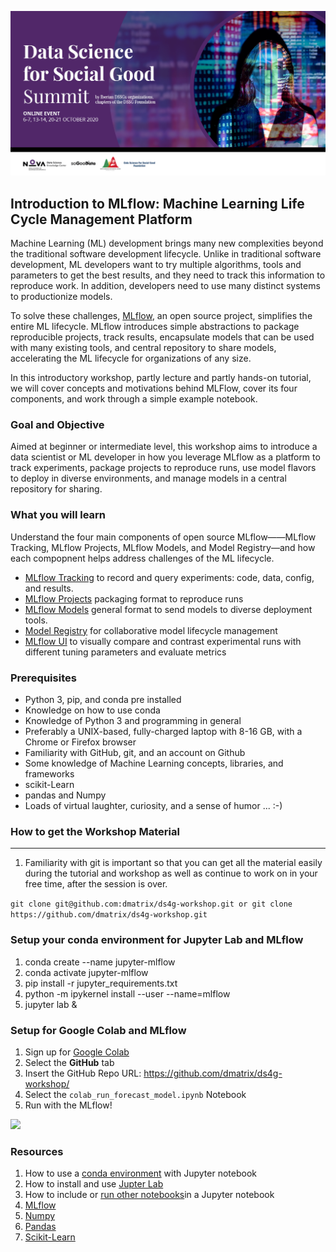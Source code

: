 
![](images/dssg.jpg)
## Introduction to MLflow: Machine Learning Life Cycle Management Platform

Machine Learning (ML) development brings many new complexities beyond the traditional software development lifecycle. Unlike in traditional software development, ML developers want to try multiple algorithms, tools and parameters to get the best results, and they need to track this information to reproduce work. In addition, developers need to use many distinct systems to productionize models.

To solve these challenges, [MLflow](https://mlflow.org), an open source project, simplifies the entire ML lifecycle. MLflow introduces simple abstractions to package reproducible projects, track results, 
encapsulate models that can be used with many existing tools, and central repository to share models,
accelerating the ML lifecycle for organizations of any size.

In this introductory workshop, partly lecture and partly hands-on tutorial, we will cover concepts and motivations
behind MLFlow, cover its four components, and work through a simple example notebook. 

### Goal and Objective
Aimed at beginner or intermediate level, this workshop aims to introduce a data scientist or ML developer in how you 
leverage MLflow as a platform to track experiments, package projects to reproduce runs, use model flavors to deploy in diverse environments, 
and manage models in a central repository for sharing.

### What you will learn

Understand the four main components of open source MLflow——MLflow Tracking, MLflow Projects, MLflow Models, and Model Registry—and how each compopnent helps address challenges of the ML lifecycle.
 * [MLflow Tracking](https://mlflow.org/docs/latest/tracking.html) to record and query experiments: code, data, config, and results.
 * [MLflow Projects](https://mlflow.org/docs/latest/projects.html) packaging format to reproduce runs
 * [MLflow Models](https://mlflow.org/docs/latest/models.html) general format to send models to diverse deployment tools.
 * [Model Registry](https://mlflow.org/docs/latest/model-registry.html) for collaborative model lifecycle management
 * [MLflow UI](https://mlflow.org/docs/latest/tracking.html#tracking-ui) to visually compare and contrast experimental runs with different tuning parameters and evaluate metrics

### Prerequisites

* Python 3, pip, and conda pre installed
* Knowledge on how to use conda
* Knowledge of Python 3 and programming in general
* Preferably a UNIX-based, fully-charged laptop with 8-16 GB, with a Chrome or Firefox browser
* Familiarity with GitHub, git, and an account on Github
* Some knowledge of Machine Learning concepts, libraries, and frameworks
 * scikit-Learn
 * pandas and Numpy
* Loads of virtual laughter, curiosity, and a sense of humor ... :-)

### How to get the Workshop Material
------------------------------------

1. Familiarity with git is important so that you can get all the material easily during the tutorial and
workshop as well as continue to work on in your free time, after the session is over.

```git clone git@github.com:dmatrix/ds4g-workshop.git or git clone https://github.com/dmatrix/ds4g-workshop.git```

### Setup your conda environment for Jupyter Lab and MLflow
1. conda create --name jupyter-mlflow
2. conda activate jupyter-mlflow
3. pip install -r jupyter_requirements.txt
4. python -m ipykernel install --user --name=mlflow
4. jupyter lab &

### Setup for Google Colab and MLflow
1. Sign up for [Google Colab](https://colab.research.google.com/])
2. Select the **GitHub** tab
3. Insert the GitHub Repo URL: https://github.com/dmatrix/ds4g-workshop/
4. Select the ``colab_run_forecast_model.ipynb`` Notebook
5. Run with the MLflow!

![](images/colab_notebook.png)

### Resources

1. How to use a [conda environment](https://medium.com/@nrk25693/how-to-add-your-conda-environment-to-your-jupyter-notebook-in-just-4-steps-abeab8b8d084) with Jupyter notebook 
2. How to install and use [Jupter Lab](https://jupyterlab.readthedocs.io/en/stable/getting_started/installation.html)
3. How to include or [run other notebooks]( https://vispud.blogspot.com/2019/02/ipynb-import-another-ipynb-file.htm)in a Jupyter notebook
4. [MLflow](https://mlflow.org/docs/latest/index.html)
5. [Numpy](https://numpy.org/devdocs/user/quickstart.html)
6. [Pandas](https://pandas.pydata.org/pandas-docs/stable/reference/index.html)
7. [Scikit-Learn](https://scikit-learn.org/stable/index.html)
